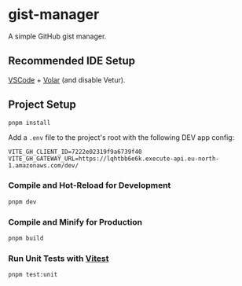 # gist-manager

A simple GitHub gist manager.

## Recommended IDE Setup

[VSCode](https://code.visualstudio.com/) + [Volar](https://marketplace.visualstudio.com/items?itemName=Vue.volar) (and disable Vetur).

## Project Setup

```sh
pnpm install
```

Add a `.env` file to the project's root with the following DEV app config:
```
VITE_GH_CLIENT_ID=7222e02319f9a6739f40
VITE_GH_GATEWAY_URL=https://lqhtbb6e6k.execute-api.eu-north-1.amazonaws.com/dev/
```

### Compile and Hot-Reload for Development

```sh
pnpm dev
```

### Compile and Minify for Production

```sh
pnpm build
```

### Run Unit Tests with [Vitest](https://vitest.dev/)

```sh
pnpm test:unit
```
